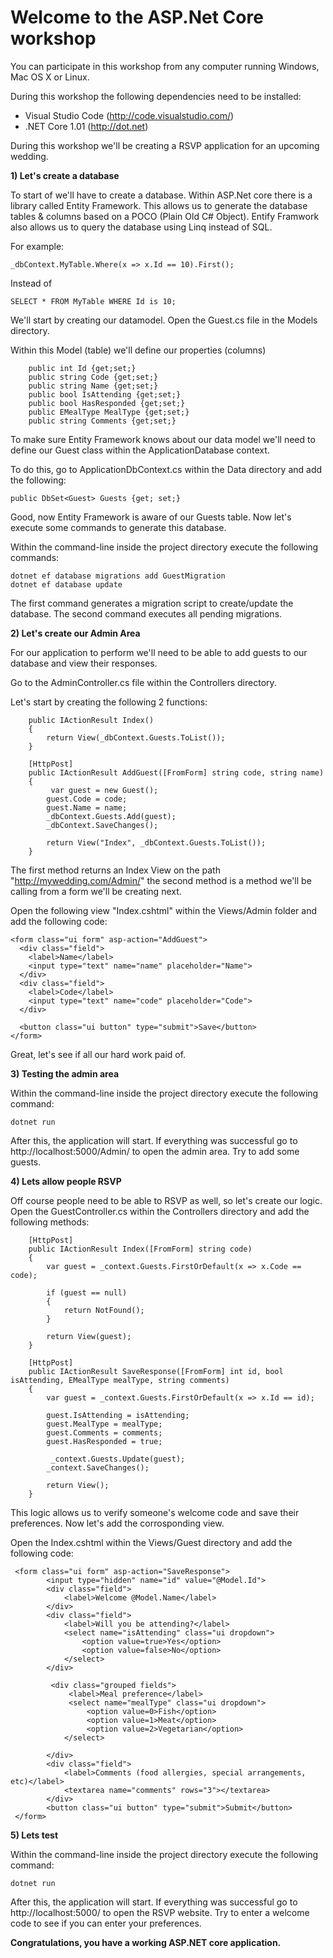 Welcome to the ASP.Net Core workshop
===================

You can participate in this workshop from any computer running Windows, Mac OS X or Linux.

During this workshop the following dependencies need to be installed:

- Visual Studio Code (http://code.visualstudio.com/)
- .NET Core 1.01 (http://dot.net)

During this workshop we'll be creating a RSVP application for an upcoming wedding.

**1) Let's create a database**

To start of we'll have to create a database. Within ASP.Net core there is a library called Entity Framework. This allows us to generate the database tables & columns based on a POCO (Plain Old C# Object). Entify Framwork also allows us to query the database using Linq instead of SQL. 

For example:

    _dbContext.MyTable.Where(x => x.Id == 10).First();

Instead of

    SELECT * FROM MyTable WHERE Id is 10;

We'll start by creating our datamodel. Open the Guest.cs file in the Models directory.

Within this Model (table) we'll define our properties (columns)

        public int Id {get;set;}
        public string Code {get;set;}
        public string Name {get;set;}
        public bool IsAttending {get;set;}
        public bool HasResponded {get;set;}
        public EMealType MealType {get;set;}
        public string Comments {get;set;}
      
To make sure Entity Framework knows about our data model we'll need to define our Guest class within the ApplicationDatabase context.

To do this, go to ApplicationDbContext.cs within the Data directory and add the following:

    public DbSet<Guest> Guests {get; set;}

Good, now Entity Framework is aware of our Guests table. Now let's execute some commands to generate this database.

Within the command-line inside the project directory execute the following commands:

    dotnet ef database migrations add GuestMigration
    dotnet ef database update

The first command generates a migration script to create/update the database. The second command executes all pending migrations.

**2) Let's create our Admin Area**

For our application to perform we'll need to be able to add guests to our database and view their responses.

Go to the AdminController.cs file within the Controllers directory.

Let's start by creating the following 2 functions:

    
        public IActionResult Index()
        {
            return View(_dbContext.Guests.ToList());
        }
         
        [HttpPost]
        public IActionResult AddGuest([FromForm] string code, string name)
        {
             var guest = new Guest();
            guest.Code = code;
            guest.Name = name;
            _dbContext.Guests.Add(guest);
            _dbContext.SaveChanges();

            return View("Index", _dbContext.Guests.ToList());
        }

The first method returns an Index View on the path "http://mywedding.com/Admin/" the second method is a method we'll be calling from a form we'll be creating next.

Open the following view "Index.cshtml" within the Views/Admin folder and add the following code:

    <form class="ui form" asp-action="AddGuest">
	  <div class="field">
	    <label>Name</label>
	    <input type="text" name="name" placeholder="Name">
	  </div>
	  <div class="field">
	    <label>Code</label>
	    <input type="text" name="code" placeholder="Code">
	  </div>
	
	  <button class="ui button" type="submit">Save</button>
	</form>

Great, let's see if all our hard work paid of.

**3) Testing the admin area**

Within the command-line inside the project directory execute the following command:

    dotnet run

After this, the application will start. If everything was successful go to http://localhost:5000/Admin/ to open the admin area. Try to add some guests.

**4) Lets allow people RSVP**

Off course people need to be able to RSVP as well, so let's create our logic. Open the GuestController.cs within the Controllers directory and add the following methods:

        [HttpPost]
        public IActionResult Index([FromForm] string code)
        {
            var guest = _context.Guests.FirstOrDefault(x => x.Code == code);

            if (guest == null)
            {
                return NotFound();
            }

            return View(guest);
        }

        [HttpPost]
        public IActionResult SaveResponse([FromForm] int id, bool isAttending, EMealType mealType, string comments)
        {
            var guest = _context.Guests.FirstOrDefault(x => x.Id == id);
            
            guest.IsAttending = isAttending;
            guest.MealType = mealType;
            guest.Comments = comments;
            guest.HasResponded = true;

             _context.Guests.Update(guest);
            _context.SaveChanges();

            return View();
        }

This logic allows us to verify someone's welcome code and save their preferences. Now let's add the corrosponding view.

Open the Index.cshtml within the Views/Guest directory and add the following code:

     <form class="ui form" asp-action="SaveResponse">
            <input type="hidden" name="id" value="@Model.Id">
            <div class="field">
                <label>Welcome @Model.Name</label>
            </div>
            <div class="field">
                <label>Will you be attending?</label>
                <select name="isAttending" class="ui dropdown">
                    <option value=true>Yes</option>
                    <option value=false>No</option>
                </select>
            </div>

             <div class="grouped fields">
                 <label>Meal preference</label>
                 <select name="mealType" class="ui dropdown">
                     <option value=0>Fish</option>
                     <option value=1>Meat</option>
                     <option value=2>Vegetarian</option>
                </select>
               
            </div>
            <div class="field">
                <label>Comments (food allergies, special arrangements, etc)</label>
                <textarea name="comments" rows="3"></textarea>
            </div>
            <button class="ui button" type="submit">Submit</button>
     </form>

**5) Lets test**

Within the command-line inside the project directory execute the following command:

    dotnet run

After this, the application will start. If everything was successful go to http://localhost:5000/ to open the RSVP website. Try to enter a welcome code to see if you can enter your preferences.

**Congratulations, you have a working ASP.NET core application.**